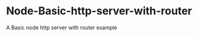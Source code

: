 Node-Basic-http-server-with-router
==================================

A Basic node http server with router example